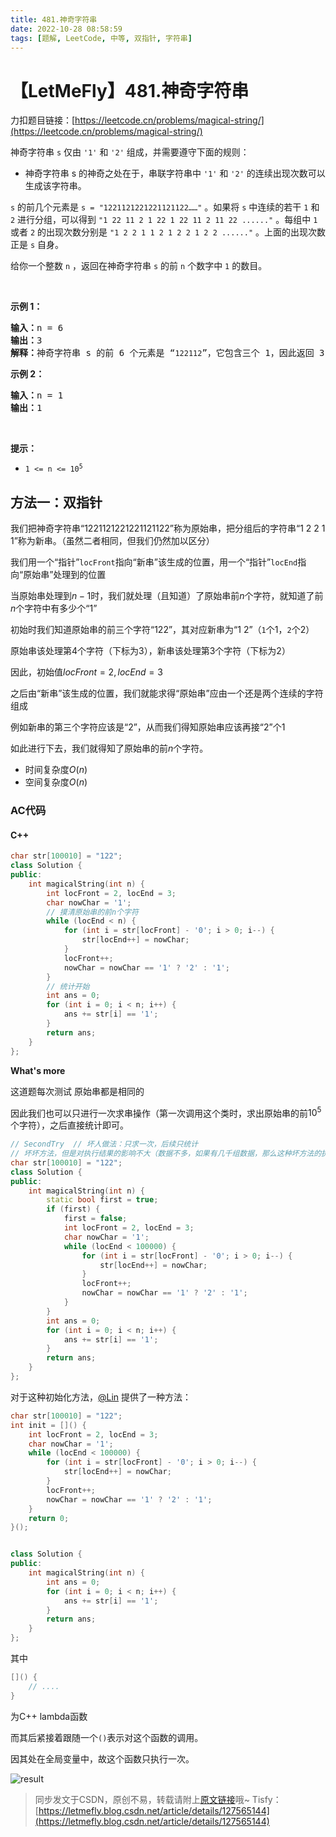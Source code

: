 ```yaml
---
title: 481.神奇字符串
date: 2022-10-28 08:58:59
tags: [题解, LeetCode, 中等, 双指针, 字符串]
---
```


# 【LetMeFly】481.神奇字符串

力扣题目链接：[https://leetcode.cn/problems/magical-string/](https://leetcode.cn/problems/magical-string/)

<p>神奇字符串 <code>s</code> 仅由 <code>'1'</code> 和 <code>'2'</code> 组成，并需要遵守下面的规则：</p>

<ul>
	<li>神奇字符串 s 的神奇之处在于，串联字符串中 <code>'1'</code> 和 <code>'2'</code> 的连续出现次数可以生成该字符串。</li>
</ul>

<p><code>s</code> 的前几个元素是 <code>s = "1221121221221121122……"</code> 。如果将 <code>s</code> 中连续的若干 <code>1</code> 和 <code>2</code> 进行分组，可以得到 <code>"1 22 11 2 1 22 1 22 11 2 11 22 ......"</code> 。每组中 <code>1</code> 或者 <code>2</code> 的出现次数分别是 <code>"1 2 2 1 1 2 1 2 2 1 2 2 ......"</code> 。上面的出现次数正是 <code>s</code> 自身。</p>

<p>给你一个整数 <code>n</code> ，返回在神奇字符串 <code>s</code> 的前 <code>n</code> 个数字中 <code>1</code> 的数目。</p>

<p>&nbsp;</p>

<p><strong>示例 1：</strong></p>

<pre>
<strong>输入：</strong>n = 6
<strong>输出：</strong>3
<strong>解释：</strong>神奇字符串 s 的前 6 个元素是 “<code>122112</code>”，它包含三个 1，因此返回 3 。 
</pre>

<p><strong>示例 2：</strong></p>

<pre>
<strong>输入：</strong>n = 1
<strong>输出：</strong>1
</pre>

<p>&nbsp;</p>

<p><strong>提示：</strong></p>

<ul>
	<li><code>1 &lt;= n &lt;= 10<sup>5</sup></code></li>
</ul>


    
## 方法一：双指针

我们把神奇字符串“1221121221221121122”称为原始串，把分组后的字符串“1 2 2 1 1”称为新串。（虽然二者相同，但我们仍然加以区分）

我们用一个“指针”```locFront```指向“新串”该生成的位置，用一个“指针”```locEnd```指向“原始串”处理到的位置

当原始串处理到$n-1$时，我们就处理（且知道）了原始串前$n$个字符，就知道了前$n$个字符中有多少个“1”

初始时我们知道原始串的前三个字符“122”，其对应新串为“1 2”（```1```个1，```2```个2）

原始串该处理第$4$个字符（下标为$3$），新串该处理第$3$个字符（下标为$2$）

因此，初始值$locFront = 2, locEnd = 3$

之后由“新串”该生成的位置，我们就能求得“原始串”应由一个还是两个连续的字符组成

例如新串的第三个字符应该是“2”，从而我们得知原始串应该再接“2”个1

如此进行下去，我们就得知了原始串的前$n$个字符。

+ 时间复杂度$O(n)$
+ 空间复杂度$O(n)$

### AC代码

#### C++

```cpp
char str[100010] = "122";
class Solution {
public:
    int magicalString(int n) {
        int locFront = 2, locEnd = 3;
        char nowChar = '1';
		// 摸清原始串的前n个字符
        while (locEnd < n) {
            for (int i = str[locFront] - '0'; i > 0; i--) {
                str[locEnd++] = nowChar;
            }
            locFront++;
            nowChar = nowChar == '1' ? '2' : '1';
        }
        // 统计开始
        int ans = 0;
        for (int i = 0; i < n; i++) {
            ans += str[i] == '1';
        }
        return ans;
    }
};
```

**What's more**

这道题每次测试 原始串都是相同的

因此我们也可以只进行一次求串操作（第一次调用这个类时，求出原始串的前$10^5$个字符），之后直接统计即可。

```cpp
// SecondTry  // 坏人做法：只求一次，后续只统计
// 坏坏方法，但是对执行结果的影响不大（数据不多，如果有几千组数据，那么这种坏方法的执行总时间将会大大减少）
char str[100010] = "122";
class Solution {
public:
    int magicalString(int n) {
        static bool first = true;
        if (first) {
            first = false;
            int locFront = 2, locEnd = 3;
            char nowChar = '1';
            while (locEnd < 100000) {
                for (int i = str[locFront] - '0'; i > 0; i--) {
                    str[locEnd++] = nowChar;
                }
                locFront++;
                nowChar = nowChar == '1' ? '2' : '1';
            }
        }
        int ans = 0;
        for (int i = 0; i < n; i++) {
            ans += str[i] == '1';
        }
        return ans;
    }
};
```

对于这种初始化方法，[@Lin](https://leetcode.cn/u/lin-uu1/) 提供了一种方法：

```cpp
char str[100010] = "122";
int init = []() {
    int locFront = 2, locEnd = 3;
    char nowChar = '1';
    while (locEnd < 100000) {
        for (int i = str[locFront] - '0'; i > 0; i--) {
            str[locEnd++] = nowChar;
        }
        locFront++;
        nowChar = nowChar == '1' ? '2' : '1';
    }
    return 0;
}();


class Solution {
public:
    int magicalString(int n) {
        int ans = 0;
        for (int i = 0; i < n; i++) {
            ans += str[i] == '1';
        }
        return ans;
    }
};
```

其中

```cpp
[]() {
    // ....
}
```

为C++ lambda函数

而其后紧接着跟随一个```()```表示对这个函数的调用。

因其处在全局变量中，故这个函数只执行一次。

![result](https://cors.tisfy.eu.org/https://img-blog.csdnimg.cn/f466a3a26cf64844966b16fd3682efbf.jpeg#pic_center)

> 同步发文于CSDN，原创不易，转载请附上[原文链接](https://blog.letmefly.xyz/2022/10/28/LeetCode%200481.%E7%A5%9E%E5%A5%87%E5%AD%97%E7%AC%A6%E4%B8%B2/)哦~
> Tisfy：[https://letmefly.blog.csdn.net/article/details/127565144](https://letmefly.blog.csdn.net/article/details/127565144)
